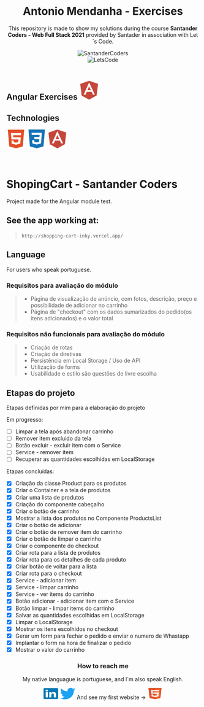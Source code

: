 <div align="center">
  <h1>Antonio Mendanha - Exercises</h1>
  <p>This repository is made to show my solutions during the course <b>Santander Coders - Web Full Stack 2021</b> provided by Santader in association with Let´s Code.</p>
  <img height="100" alt="SantanderCoders" src="https://letscode.com.br/images/Processes/SantanderCoders.svg">
  <br>
  <img height="20" alt="LetsCode" src="https://lc-public-assets.s3.sa-east-1.amazonaws.com/images/Header/letsCodeLogo.svg">    
</div>
<br>
<div> 
  <h2 right="50px">Angular Exercises
  <img height="50" alt="AngularJs" src="https://raw.githubusercontent.com/devicons/devicon/master/icons/angularjs/angularjs-plain.svg">
  </h2>
  <h2>Technologies</h2>
  <img height="50" alt="HTML" src="https://raw.githubusercontent.com/devicons/devicon/master/icons/html5/html5-plain.svg">
  <img height="50" alt="CSS" src="https://raw.githubusercontent.com/devicons/devicon/master/icons/css3/css3-plain.svg">
  <img height="50" alt="AngularJs" src="https://raw.githubusercontent.com/devicons/devicon/master/icons/angularjs/angularjs-plain.svg">

</div>
<br><br>

# ShopingCart - Santander Coders 
Project made for the Angular module test.
## See the app working at:
>``http://shopping-cart-inky.vercel.app/``

## Language
For users who speak portuguese. 

### Requisitos para avaliação do módulo
>- Página de visualização de anúncio, com fotos, descrição, preço e possibilidade de adicionar no carrinho
>- Página de "checkout" com os dados sumarizados do pedido(os itens adicionados) e o valor total
### Requisitos não funcionais para avaliação do módulo
>- Criação de rotas
>- Criação de diretivas
>- Persistência em Local Storage / Uso de API
>- Utilização de forms
>- Usabilidade e estilo são questões de livre escolha

## Etapas do projeto
Etapas definidas por mim para a elaboração do projeto

Em progresso:
- [ ] Limpar a tela após abandonar carrinho
- [ ] Remover item excluido da tela
- [ ] Botão excluir - excluir item com o Service
- [ ] Service - remover item
- [ ] Recuperar as quantidades escolhidas em LocalStorage

Etapas concluídas:
- [x] Criação da classe Product para os produtos
- [x] Criar o Container e a tela de produtos 
- [x] Criar uma lista de produtos
- [x] Criação do componente cabeçalho
- [x] Criar o botão de carrinho
- [x] Mostrar a lista dos produtos no Componente ProductsList
- [x] Criar o botão de adicionar
- [x] Criar o botão de remover item do carrinho
- [x] Criar o botão de limpar o carrinho
- [x] Criar o componente do checkout
- [x] Criar rota para a lista de produtos
- [x] Criar rota para os detalhes de cada produto
- [x] Criar botão de voltar para a lista
- [x] Criar rota para o checkout
- [x] Service - adicionar item
- [x] Service - limpar carrinho
- [x] Service - ver items do carrinho
- [x] Botão adicionar - adicionar item com o Service
- [x] Botão limpar - limpar items do carrinho
- [x] Salvar as quantidades escolhidas em LocalStorage
- [x] Limpar o LocalStorage 
- [x] Mostrar os itens escolhidos no checkout
- [x] Gerar um form para fechar o pedido e enviar o numero de Whastapp
- [x] Implantar o form na hora de finalizar o pedido
- [x] Mostrar o valor do carrinho

<div align="center"> 
  <h3> How to reach me </h3>
  <p> My native languague is portuguese, and I´m also speak English.</p>
  <img height="30" width="40" alt="Antonio-Linkedin" src="https://raw.githubusercontent.com/devicons/devicon/master/icons/linkedin/linkedin-original.svg">
  <img height="30" width="40" alt="Antonio-twitter" src="https://raw.githubusercontent.com/devicons/devicon/master/icons/twitter/twitter-original.svg">
  <span> And see my first website -></span>  
  <img height="30" width="40" alt="Antonio-HTML" src="https://raw.githubusercontent.com/devicons/devicon/master/icons/html5/html5-original.svg"> 
</div>